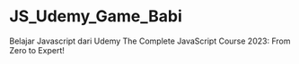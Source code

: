 # JS_Udemy_Game_Babi

Belajar Javascript dari Udemy The Complete JavaScript Course 2023: From Zero to Expert!
